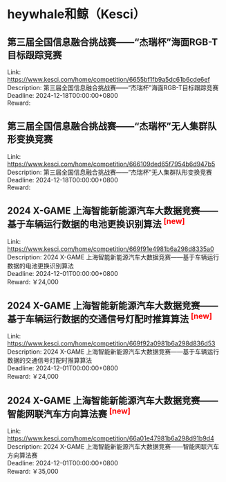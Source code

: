 # heywhale和鲸（Kesci）



## 第三届全国信息融合挑战赛——“杰瑞杯”海面RGB-T目标跟踪竞赛

Link: https://www.kesci.com/home/competition/6655bf1fb9a5dc61b6cde6ef  
Description: 第三届全国信息融合挑战赛——“杰瑞杯”海面RGB-T目标跟踪竞赛  
Deadline: 2024-12-18T00:00:00+0800  
Reward:   


## 第三届全国信息融合挑战赛——“杰瑞杯”无人集群队形变换竞赛

Link: https://www.kesci.com/home/competition/666109ded65f7954b6d947b5  
Description: 第三届全国信息融合挑战赛——“杰瑞杯”无人集群队形变换竞赛  
Deadline: 2024-12-18T00:00:00+0800  
Reward:   


## 2024 X-GAME 上海智能新能源汽车大数据竞赛——基于车辆运行数据的电池更换识别算法 <sup style="color:red">[new]<sup>  

Link: https://www.kesci.com/home/competition/669f91e4981b6a298d8335a0  
Description: 2024 X-GAME 上海智能新能源汽车大数据竞赛——基于车辆运行数据的电池更换识别算法  
Deadline: 2024-12-01T00:00:00+0800  
Reward: ￥24,000  


## 2024 X-GAME 上海智能新能源汽车大数据竞赛——基于车辆运行数据的交通信号灯配时推算算法 <sup style="color:red">[new]<sup>  

Link: https://www.kesci.com/home/competition/669f92a0981b6a298d836d53  
Description: 2024 X-GAME 上海智能新能源汽车大数据竞赛——基于车辆运行数据的交通信号灯配时推算算法  
Deadline: 2024-12-01T00:00:00+0800  
Reward: ￥24,000  


## 2024 X-GAME 上海智能新能源汽车大数据竞赛——智能网联汽车方向算法赛 <sup style="color:red">[new]<sup>  

Link: https://www.kesci.com/home/competition/66a01e47981b6a298d91b9d4  
Description: 2024 X-GAME 上海智能新能源汽车大数据竞赛——智能网联汽车方向算法赛  
Deadline: 2024-12-01T00:00:00+0800  
Reward: ￥35,000  

